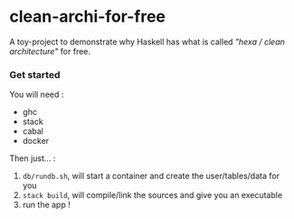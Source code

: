 # clean-archi-for-free

A toy-project to demonstrate why Haskell has what is called _"hexa / clean architecture"_ for free.

### Get started
You will need :
 - ghc
 - stack
 - cabal
 - docker

Then just... :
 1. `db/rundb.sh`, will start a container and create the user/tables/data for you
 2. `stack build`, will compile/link the sources and give you an executable
 3. run the app !
